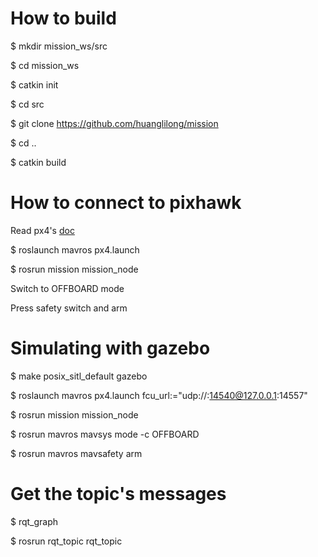 # How to build
  $ mkdir mission_ws/src
  
  $ cd mission_ws
  
  $ catkin init
  
  $ cd src
  
  $ git clone https://github.com/huanglilong/mission

  $ cd ..
  
  $ catkin build
  
# How to connect to pixhawk
  Read px4's [doc](http://dev.px4.io/pixhawk-companion-computer.html)
  
  $ roslaunch mavros px4.launch
  
  $ rosrun mission mission_node

  Switch to OFFBOARD mode

  Press safety switch and arm

# Simulating with gazebo
  $ make posix_sitl_default gazebo

  $ roslaunch mavros px4.launch fcu_url:="udp://:14540@127.0.0.1:14557"

  $ rosrun mission mission_node

  $ rosrun mavros mavsys mode -c OFFBOARD

  $ rosrun mavros mavsafety arm
  
# Get the topic's messages
  $ rqt_graph
  
  $ rosrun rqt_topic rqt_topic
